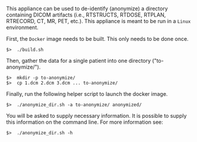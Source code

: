 
This appliance can be used to de-identify (anonymize) a directory containing DICOM artifacts (i.e., RTSTRUCTS, RTDOSE,
RTPLAN, RTRECORD, CT, MR, PET, etc.). This appliance is meant to be run in a `Linux` environment.

First, the `Docker` image needs to be built. This only needs to be done once.

    $>  ./build.sh

Then, gather the data for a single patient into one directory ("to-anonymize/").

    $>  mkdir -p to-anonymize/
    $>  cp 1.dcm 2.dcm 3.dcm ... to-anonymize/

Finally, run the following helper script to launch the docker image.

    $>  ./anonymize_dir.sh -a to-anonymize/ anonymized/

You will be asked to supply necessary information. It is possible to supply this information on the command line.
For more information see:

    $>  ./anonymize_dir.sh -h

